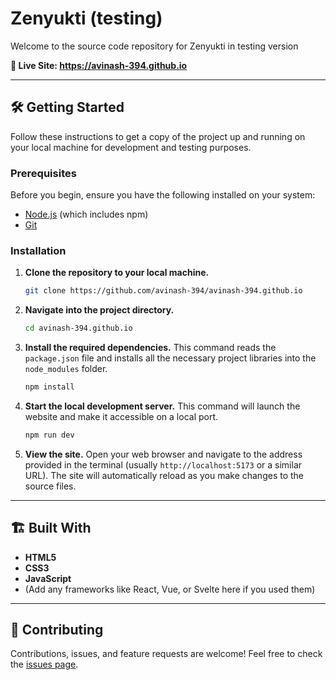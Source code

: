 # Zenyukti (testing)

Welcome to the source code repository for Zenyukti in testing version

**🚀 Live Site: <a href= "https://avinash-394.github.io " target="_blank" rel="noopener noreferrer">
   https://avinash-394.github.io
</a>**

---

## 🛠️ Getting Started

Follow these instructions to get a copy of the project up and running on your local machine for development and testing purposes.

### Prerequisites

Before you begin, ensure you have the following installed on your system:

* [Node.js](https://nodejs.org/) (which includes npm)
* [Git](https://git-scm.com/)

### Installation

1.  **Clone the repository to your local machine.**
    ```sh
    git clone https://github.com/avinash-394/avinash-394.github.io
    ```

2.  **Navigate into the project directory.**
    ```sh
    cd avinash-394.github.io
    ```

3.  **Install the required dependencies.**
    This command reads the `package.json` file and installs all the necessary project libraries into the `node_modules` folder.
    ```sh
    npm install
    ```

4.  **Start the local development server.**
    This command will launch the website and make it accessible on a local port.
    ```sh
    npm run dev
    ```

5.  **View the site.**
    Open your web browser and navigate to the address provided in the terminal (usually `http://localhost:5173` or a similar URL). The site will automatically reload as you make changes to the source files.

---

## 🏗️ Built With

* **HTML5**
* **CSS3**
* **JavaScript**
* (Add any frameworks like React, Vue, or Svelte here if you used them)

---

## 🤝 Contributing

Contributions, issues, and feature requests are welcome! Feel free to check the [issues page](https://github.com/avinash-394/avinash-394.github.io/issues).

